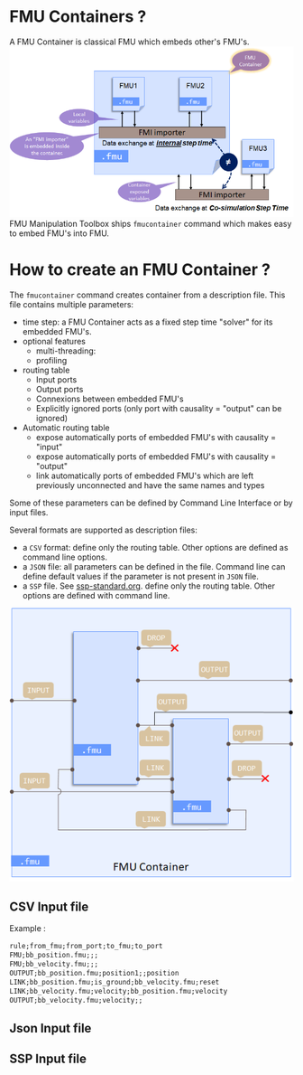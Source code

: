 # FMU Containers ?

A FMU Container is classical FMU which embeds other's FMU's.
![FMU Container](../doc/FMUContainer.png "FMU Container")
FMU Manipulation Toolbox ships `fmucontainer` command which makes easy to embed FMU's into FMU.


# How to create an FMU Container ?

The `fmucontainer` command creates container from a description file. This file contains multiple parameters:

- time step: a FMU Container acts as a fixed step time "solver" for its embedded FMU's.
- optional features
  - multi-threading: 
  - profiling
- routing table
  - Input ports
  - Output ports
  - Connexions between embedded FMU's
  - Explicitly ignored ports (only port with causality = "output" can be ignored)
- Automatic routing table
  - expose automatically ports of embedded FMU's with causality = "input"
  - expose automatically ports of embedded FMU's with causality = "output"
  - link automatically ports of embedded FMU's which are left previously unconnected and have the same names and types

Some of these parameters can be defined by Command Line Interface or by input files.

Several formats are supported as description files:
- a `CSV` format: define only the routing table. Other options are defined as command line options.
- a `JSON` file: all parameters can be defined in the file. Command line can define default values if the parameter 
  is not present in `JSON` file.
- a `SSP` file. See [ssp-standard.org](https://ssp-standard.org). define only the routing table. Other options are defined with command line.

![Routing](../doc/routing.png "Routing table")

## CSV Input file

Example :
```csv
rule;from_fmu;from_port;to_fmu;to_port
FMU;bb_position.fmu;;;
FMU;bb_velocity.fmu;;;
OUTPUT;bb_position.fmu;position1;;position
LINK;bb_position.fmu;is_ground;bb_velocity.fmu;reset
LINK;bb_velocity.fmu;velocity;bb_position.fmu;velocity
OUTPUT;bb_velocity.fmu;velocity;;
```

## Json Input file



## SSP Input file



